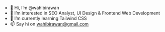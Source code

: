 - 👋 Hi, I’m @wahibirawan
- 👀 I’m interested in SEO Analyst, UI Design & Frontend Web Development
- 🌱 I’m currently learning Tailwind CSS
- 📫 Say hi on wahibirawan@gmail.com

<!---
wahibirawan/wahibirawan is a ✨ special ✨ repository because its `README.md` (this file) appears on your GitHub profile.
You can click the Preview link to take a look at your changes.
--->
